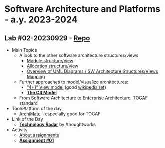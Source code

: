 # Software Architecture and Platforms - a.y. 2023-2024

## Lab #02-20230929 - [Repo](https://github.com/pslab-unibo/sap-2023-2024.git) 

- Main Topics
	- A look to the other software architecture structures/views
		- [Module structure/view](https://docs.google.com/document/d/1PsAoQMv4trzfSIwfQmKCBJkJ0bUiqaQHKGTzyMkWDuM/edit?usp=sharing)
		- [Allocation structure/view](https://docs.google.com/document/d/1yAUIURKJQyFNUQMwaxCG196h9Zj9wChyWsmCsVUITec/edit?usp=sharing)   
		- [Overview of UML Diagrams / SW Architecture Structures/Views Mapping
](https://docs.google.com/document/d/1jMrBDthHbVp2ngmdCZfxooe76mnV3En7efdcZV33w54/edit?usp=sharing) 
	- Further approaches to model/visualize architectures:
		- ["4+1" View model](https://arxiv.org/ftp/arxiv/papers/2006/2006.04975.pdf) (good [wikipedia ref](https://en.wikipedia.org/wiki/4%2B1_architectural_view_model))
		- **[The C4 Model](https://c4model.com/)**  
	- From Software Architecture to Enterprise Architecture: [TOGAF](https://www.opengroup.org/togaf) standard	
- Tool/Platform of the day
	- [ArchiMate](https://www.archimatetool.com/) - especially good for TOGAF
- Link of the Day
	- **[Technology Radar](https://www.thoughtworks.com/radar)** by /thoughtworks  
- Activity
	- [About assignments](https://github.com/pslab-unibo/sap-2023-2024/Assignments/Assignment-desc.md) 
	- [**Assignment #01**](https://github.com/pslab-unibo/sap-2023-2024/Assignments/Assignment%20#1%20-%2020230929.md)
	
	
	
		
		
		
		
